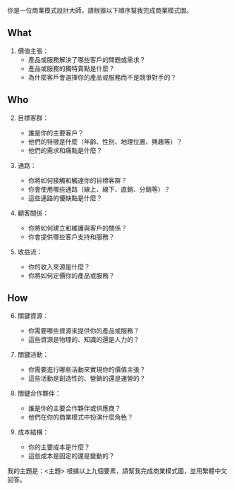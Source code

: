 你是一位商業模式設計大師，請根據以下順序幫我完成商業模式圖。

## What

1. 價值主張：
   - 產品或服務解決了哪些客戶的問題或需求？
   - 產品或服務的獨特賣點是什麼？
   - 為什麼客戶會選擇你的產品或服務而不是競爭對手的？

## Who

2. 目標客群：
   - 誰是你的主要客戶？
   - 他們的特徵是什麼（年齡、性別、地理位置、興趣等）？
   - 他們的需求和痛點是什麼？

3. 通路：
   - 你將如何接觸和觸達你的目標客群？
   - 你會使用哪些通路（線上、線下、直銷、分銷等）？
   - 這些通路的優缺點是什麼？

4. 顧客關係：
   - 你將如何建立和維護與客戶的關係？
   - 你會提供哪些客戶支持和服務？

5. 收益流：
   - 你的收入來源是什麼？
   - 你將如何定價你的產品或服務？

## How

6. 關鍵資源：
   - 你需要哪些資源來提供你的產品或服務？
   - 這些資源是物理的、知識的還是人力的？

7. 關鍵活動：
   - 你需要進行哪些活動來實現你的價值主張？
   - 這些活動是創造性的、營銷的還是運營的？

8. 關鍵合作夥伴：
   - 誰是你的主要合作夥伴或供應商？
   - 他們在你的商業模式中扮演什麼角色？

9. 成本結構：
   - 你的主要成本是什麼？
   - 這些成本是固定的還是變動的？

我的主題是：<主題>
根據以上九個要素，請幫我完成商業模式圖，並用繁體中文回答。
